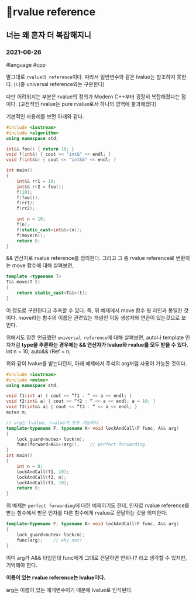 # 🤚rvalue reference
## 너는 왜 혼자 더 복잡해지니
### 2021-06-26
#language  #cpp

말그대로 `rvalue의 reference`이다. 따라서 일반변수와 같은 lvalue는 참조하지 못한다.
(나중 universal reference와는 구분한다)

다만 어려워지는 부분은 rvalue의 정의가 Modern C++부터 굉장히 복잡해졌다는 점이다.
(고전적인 rvalue는 pure rvalue로서 하나의 영역에 불과해졌다)

기본적인 사용례를 보면 아래와 같다.

```cpp
#include <iostream>
#include <algorithm>
using namespace std;

int&& foo() { return 10; }
void f(int&) { cout << "int&" << endl; }
void f(int&&) { cout << "int&&" << endl; }

int main()
{
	int&& rr1 = 10;
	int&& rr2 = foo();
	f(10); 
	f(foo()); 
	f(rr1); 
	f(rr2); 

	int n = 10;
	f(n); 
	f(static_cast<int&&>(n)); 
	f(move(n)); 
	return 0;
}
```

&& 연산자로 rvalue reference를 정의한다.
그리고 그 중 rvalue reference로 변환하는 move 함수에 대해 살펴보면,

```cpp
template <typename T>
T&& move(T t)
{
    return static_cast<T&&>(t);
}
```

이 정도로 구현된다고 추측할 수 있다. 즉, 위 예제에서 move 함수 윗 라인과 동일한 것이다.
move라는 함수의 이름은 관련있는 개념인 이동 생성자와 연관이 있는것으로 보인다.


위에서도 잠깐 언급했던 `universal reference`에 대해 살펴보면,
auto나 template 인자처럼 **type을 추론하는 경우에는 && 연산자가 lvalue와 rvalue를 모두 받을 수 있다.**
int n = 10;
auto&& rRef = n;

위와 같이 lvalue를 받는다던지,
아래 예제에서 주석의 arg처럼 사용이 가능한 것이다.

```cpp
#include <iostream>
#include <mutex>
using namespace std;

void f1(int a) { cout << “f1 : “ << a << endl; }
void f2(int& a) { cout << “f2 : “ << a << endl; a = 10; }
void f3(int&& a) { cout << “f3 : “ << a << endl; }
mutex m;

// arg는 lvalue, rvalue가 모두 가능하다
template<typename F, typename A> void lockAndCall(F func, A&& arg)
{
	lock_guard<mutex> lock(m);
	func(forward<A&&>(arg));    // perfect forwarding
}
int main()
{
	int n = 0;
	lockAndCall(f1, 10); 
	lockAndCall(f2, n); 
	lockAndCall(f3, 10); 
	return 0;
}
```

위 예제는 `perfect forwarding`에 대한 예제이기도 한데, 인자로 rvalue reference를 받는 함수에서 받은 인자를 다른 함수에게 rvalue로 전달하는 것을 의미한다.

```cpp
template<typename F, typename A> void lockAndCall(F func, A&& arg)
{
	lock_guard<mutex> lock(m);
	func(arg);    // why not?
}
```

이미 arg가 A&& 타입인데 func에게 그대로 전달하면 안되나? 라고 생각할 수 있지만,
기억해야 한다.

**이름이 있는 rvalue reference는 lvalue이다.**

arg는 이름이 있는 매개변수이기 때문에 lvalue로 인식된다.